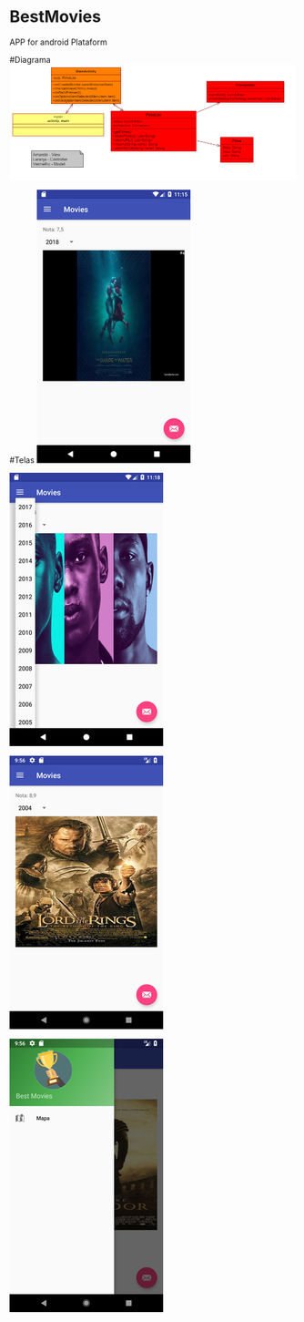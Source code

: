 # BestMovies
APP for android Plataform

#Diagrama
![Diagrama](https://github.com/mtruyts/BestMovies/blob/master/Documentos/Diagrama.png)

#Telas
![Tela Incial](https://github.com/mtruyts/BestMovies/blob/master/Documentos/Print_01.jpg)

![Tela Incial](https://github.com/mtruyts/BestMovies/blob/master/Documentos/Print_02.jpg)

![Tela Incial](https://github.com/mtruyts/BestMovies/blob/master/Documentos/Print_03.jpg)

![Tela Incial](https://github.com/mtruyts/BestMovies/blob/master/Documentos/Print_04.jpg)
